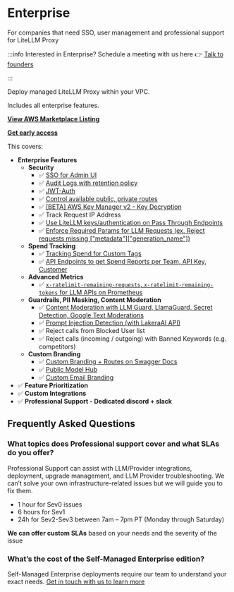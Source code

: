 # Enterprise
For companies that need SSO, user management and professional support for LiteLLM Proxy

:::info
Interested in Enterprise? Schedule a meeting with us here 👉
[Talk to founders](https://calendly.com/d/4mp-gd3-k5k/litellm-1-1-onboarding-chat)

:::

Deploy managed LiteLLM Proxy within your VPC.

Includes all enterprise features.

[**View AWS Marketplace Listing**](https://aws.amazon.com/marketplace/pp/prodview-gdm3gswgjhgjo?sr=0-1&ref_=beagle&applicationId=AWSMPContessa)

[**Get early access**](https://calendly.com/d/4mp-gd3-k5k/litellm-1-1-onboarding-chat)


This covers: 
- **Enterprise Features**
    - **Security**
        - ✅ [SSO for Admin UI](./proxy/ui#✨-enterprise-features)
        - ✅ [Audit Logs with retention policy](./proxy/enterprise#audit-logs)
        - ✅ [JWT-Auth](../docs/proxy/token_auth.md)
        - ✅ [Control available public, private routes](./proxy/enterprise#control-available-public-private-routes)
        - ✅ [[BETA] AWS Key Manager v2 - Key Decryption](./proxy/enterprise#beta-aws-key-manager---key-decryption)
        - ✅ Track Request IP Address
        - ✅ [Use LiteLLM keys/authentication on Pass Through Endpoints](./proxy/pass_through#✨-enterprise---use-litellm-keysauthentication-on-pass-through-endpoints)
        - ✅ [Enforce Required Params for LLM Requests (ex. Reject requests missing ["metadata"]["generation_name"])](./proxy/enterprise#enforce-required-params-for-llm-requests)
    - **Spend Tracking**
        - ✅ [Tracking Spend for Custom Tags](./proxy/enterprise#tracking-spend-for-custom-tags)
        - ✅ [API Endpoints to get Spend Reports per Team, API Key, Customer](./proxy/cost_tracking.md#✨-enterprise-api-endpoints-to-get-spend)
    - **Advanced Metrics**
        - ✅ [`x-ratelimit-remaining-requests`, `x-ratelimit-remaining-tokens` for LLM APIs on Prometheus](./proxy/prometheus#✨-enterprise-llm-remaining-requests-and-remaining-tokens)
    - **Guardrails, PII Masking, Content Moderation**
        - ✅ [Content Moderation with LLM Guard, LlamaGuard, Secret Detection, Google Text Moderations](./proxy/enterprise#content-moderation)
        - ✅ [Prompt Injection Detection (with LakeraAI API)](./proxy/enterprise#prompt-injection-detection---lakeraai)
        - ✅ Reject calls from Blocked User list 
        - ✅ Reject calls (incoming / outgoing) with Banned Keywords (e.g. competitors)
    - **Custom Branding**
        - ✅ [Custom Branding + Routes on Swagger Docs](./proxy/enterprise#swagger-docs---custom-routes--branding)
        - ✅ [Public Model Hub](../docs/proxy/enterprise.md#public-model-hub)
        - ✅ [Custom Email Branding](../docs/proxy/email.md#customizing-email-branding)
- ✅ **Feature Prioritization**
- ✅ **Custom Integrations**
- ✅ **Professional Support - Dedicated discord + slack**



## Frequently Asked Questions

### What topics does Professional support cover and what SLAs do you offer?

Professional Support can assist with LLM/Provider integrations, deployment, upgrade management, and LLM Provider troubleshooting.  We can’t solve your own infrastructure-related issues but we will guide you to fix them.

- 1 hour for Sev0 issues
- 6 hours for Sev1
- 24h for Sev2-Sev3 between 7am – 7pm PT (Monday through Saturday)

**We can offer custom SLAs** based on your needs and the severity of the issue

### What’s the cost of the Self-Managed Enterprise edition?

Self-Managed Enterprise deployments require our team to understand your exact needs. [Get in touch with us to learn more](https://calendly.com/d/4mp-gd3-k5k/litellm-1-1-onboarding-chat)
